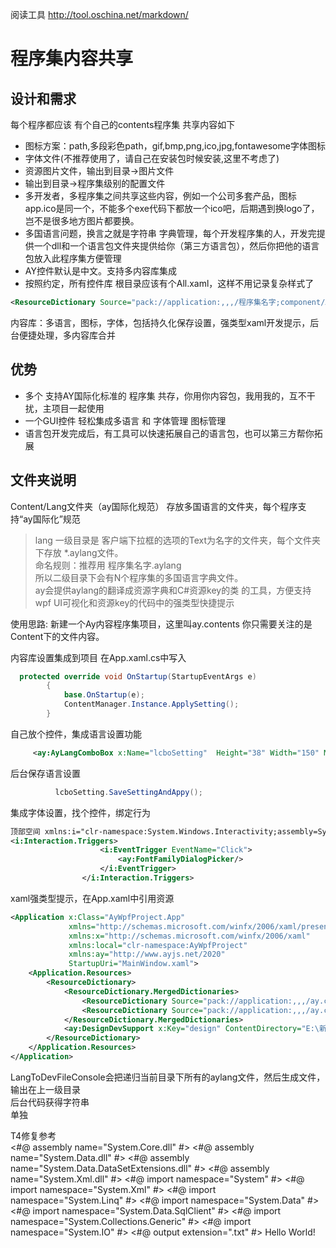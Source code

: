 ﻿阅读工具 http://tool.oschina.net/markdown/

# 程序集内容共享 

## 设计和需求
 每个程序都应该 有个自己的contents程序集
 共享内容如下
* 图标方案：path,多段彩色path，gif,bmp,png,ico,jpg,fontawesome字体图标
* 字体文件(不推荐使用了，请自己在安装包时候安装,这里不考虑了)
* 资源图片文件，输出到目录->图片文件
* 输出到目录->程序集级别的配置文件
* 多开发者，多程序集之间共享这些内容，例如一个公司多套产品，图标app.ico是同一个，不能多个exe代码下都放一个ico吧，后期遇到换logo了，岂不是很多地方图片都要换。
* 多国语言问题，换言之就是字符串 字典管理，每个开发程序集的人，开发完提供一个dll和一个语言包文件夹提供给你（第三方语言包），然后你把他的语言包放入此程序集方便管理
* AY控件默认是中文。支持多内容库集成
* 按照约定，所有控件库 根目录应该有个All.xaml，这样不用记录复杂样式了
 ```xml  
 <ResourceDictionary Source="pack://application:,,,/程序集名字;component/All.xaml"/>
```
内容库：多语言，图标，字体，包括持久化保存设置，强类型xaml开发提示，后台便捷处理，多内容库合并

## 优势
* 多个 支持AY国际化标准的 程序集 共存，你用你内容包，我用我的，互不干扰，主项目一起使用
* 一个GUI控件 轻松集成多语言 和 字体管理 图标管理 
* 语言包开发完成后，有工具可以快速拓展自己的语言包，也可以第三方帮你拓展

## 文件夹说明
 Content/Lang文件夹（ay国际化规范）
存放多国语言的文件夹，每个程序支持“ay国际化”规范
> lang 一级目录是 客户端下拉框的选项的Text为名字的文件夹，每个文件夹下存放 *.aylang文件。  
命名规则：推荐用 程序集名字.aylang  
所以二级目录下会有N个程序集的多国语言字典文件。  
ay会提供aylang的翻译成资源字典和C#资源key的类 的工具，方便支持wpf UI可视化和资源key的代码中的强类型快捷提示



使用思路:
新建一个Ay内容程序集项目，这里叫ay.contents
你只需要关注的是Content下的文件内容。

内容库设置集成到项目
在App.xaml.cs中写入  
```C#
  protected override void OnStartup(StartupEventArgs e)  
        {
            base.OnStartup(e);
            ContentManager.Instance.ApplySetting();
        }  
```
自己放个控件，集成语言设置功能
```xml
     <ay:AyLangComboBox x:Name="lcboSetting"  Height="38" Width="150" Margin="10,0,0,0"/>
```
后台保存语言设置
```C#
          lcboSetting.SaveSettingAndAppy();
```
集成字体设置，找个控件，绑定行为  
```xml
顶部空间 xmlns:i="clr-namespace:System.Windows.Interactivity;assembly=System.Windows.Interactivity"  
<i:Interaction.Triggers>
                    <i:EventTrigger EventName="Click">
                        <ay:FontFamilyDialogPicker/>
                    </i:EventTrigger>
                </i:Interaction.Triggers>
```


xaml强类型提示，在App.xaml中引用资源
```xml
<Application x:Class="AyWpfProject.App"
             xmlns="http://schemas.microsoft.com/winfx/2006/xaml/presentation"
             xmlns:x="http://schemas.microsoft.com/winfx/2006/xaml"
             xmlns:local="clr-namespace:AyWpfProject"
             xmlns:ay="http://www.ayjs.net/2020"
             StartupUri="MainWindow.xaml">
    <Application.Resources>
        <ResourceDictionary>
            <ResourceDictionary.MergedDictionaries>
                <ResourceDictionary Source="pack://application:,,,/ay.contentcore;component/All.xaml"/>
                <ResourceDictionary Source="pack://application:,,,/ay.contents;component/All.xaml"/>
            </ResourceDictionary.MergedDictionaries>
            <ay:DesignDevSupport x:Key="design" ContentDirectory="E:\新建文件夹\AYUI7\AyWpfProject\bin\Debug\Content"/>
        </ResourceDictionary>
    </Application.Resources>
</Application>


```
LangToDevFileConsole会把递归当前目录下所有的aylang文件，然后生成文件，输出在上一级目录  
后台代码获得字符串  
单独



T4修复参考  
<#@ assembly name="System.Core.dll" #>
<#@ assembly name="System.Data.dll" #>
<#@ assembly name="System.Data.DataSetExtensions.dll" #>
<#@ assembly name="System.Xml.dll" #>
<#@ import namespace="System" #>
<#@ import namespace="System.Xml" #>
<#@ import namespace="System.Linq" #>
<#@ import namespace="System.Data" #>
<#@ import namespace="System.Data.SqlClient" #>
<#@ import namespace="System.Collections.Generic" #>
<#@ import namespace="System.IO" #>
<#@ output extension=".txt" #>
Hello World! 